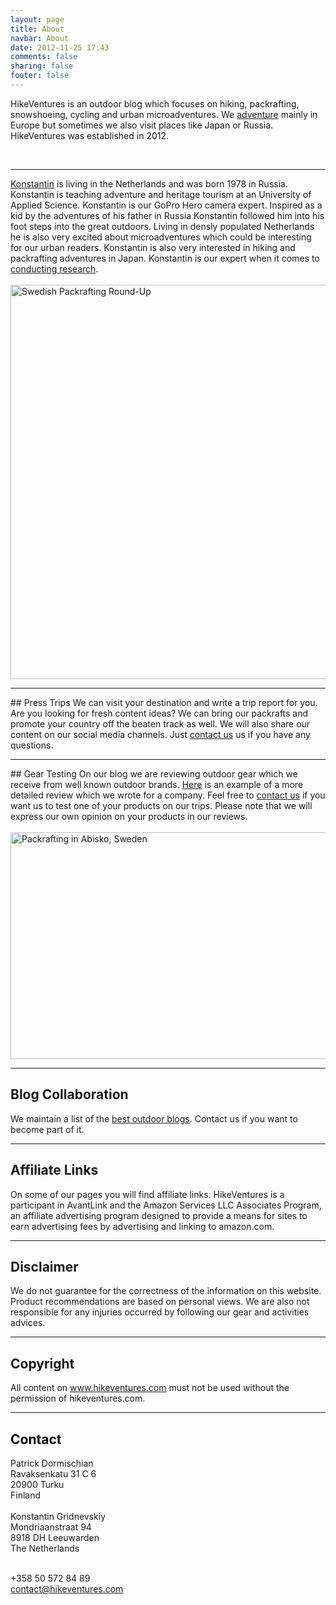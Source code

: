 ```yaml
---
layout: page
title: About
navbar: About
date: 2012-11-25 17:43
comments: false
sharing: false
footer: false
---
```

HikeVentures is an outdoor blog which focuses on hiking, packrafting, snowshoeing, cycling and urban microadventures. We <a href="http://www.hikeventures.com/destinations/">adventure</a> mainly in Europe but sometimes we also visit places like Japan or Russia. HikeVentures was established in 2012.
 
<div class="wrapper1 clear">
<div id="g11" class="gauge"></div>
<div id="g21" class="gauge"></div>
<div id="g31" class="gauge"></div>
</div>
    <script src="../raphael-2.1.4.min.js"></script>
    <script src="../justgage.js"></script>
    <script>
    document.addEventListener("DOMContentLoaded", function(event) {
        var g11, g21, g31;

        var g11 = new JustGage({
            id: "g11",
            value: getRandomInt(0, 1000),
            min: 0,
            max: 1000,
            relativeGaugeSize: true,
            donut: true
        });

        var g21 = new JustGage({
            id: "g21",
            value: getRandomInt(0, 100),
            min: 0,
            max: 100,
            title: "Very long title",
            relativeGaugeSize: true,
            donut: true
        });

        var g31 = new JustGage({
            id: "g31",
            value: getRandomInt(0, 100),
            min: 0,
            max: 100,
            title: "Very long title",
            label: "label",
            relativeGaugeSize: true,
            donut: true
        });
    });
    </script>


## Followers on Social Media
  
 <div class="table-responsive">
  <table class="table">
      <tr>
    <td width="33%"><a href="https://instagram.com/hikeventures/">Instagram</a> </td>
    <td width="33%"><a href="https://twitter.com/hikeventures">Twitter</a>  </td>
    <td width="33%"><a href="https://www.facebook.com/HikeVentures">Facebook</a></td>
    </tr>
    <tr>
    <td>3700</td>
    <td>2300</td>
    <td>1400</td>
    </tr>
  </table>
</div>


We are also on [Movescount](http://www.movescount.com/members/member140205-HikeVentures).

## HikeVenturers
<a href="https://www.facebook.com/profile.php?id=100009207710788">Patrick</a> was born 1978 in South Germany nearby the Alps where he was hiking and skiing extensively especially in Austria. Having parents from Iran and Austria travelling was always part of Patrick's life. Patrick moved to Finland in 2006 and currently lives on an island in the Archipelago Sea on the South West Coast of Finland which is a great place for exploring some of the 6500 islands by packraft, kayak, bicycle or foot. Patrick has also lived several months in Australia where he was diving with sharks and explored the blue mountains. Moreover, he has also worked in the Swiss mountains for several months which was a perfect place for snowboarding and skiing adventures in powder snow. Having relatives in Canada, Patrick also visited Banff National Park, traveled to China, Thailand, Romania, the Arab Emirates and India.<br><br>
<a data-flickr-embed="true"  href="https://www.flickr.com/photos/90204224@N07/26873718832/in/dateposted-public/" title="Swedish Packrafting Round-Up"><img src="https://farm8.staticflickr.com/7213/26873718832_c77a751c32_b.jpg" width="1024" height="875" alt="Swedish Packrafting Round-Up"></a><script async src="//embedr.flickr.com/assets/client-code.js" charset="utf-8"></script><br>
<hr>
<a href="https://www.facebook.com/konstantin.gridnevskiy" target="_blank">Konstantin</a> is living in the Netherlands and was born 1978 in Russia. Konstantin is teaching adventure and heritage tourism at an University of Applied Science. Konstantin is our GoPro Hero camera expert. Inspired as a kid by the adventures of his father in Russia Konstantin followed him into his foot steps into the great outdoors. Living in densly populated Netherlands he is also very excited about microadventures which could be interesting for our urban readers. Konstantin is also very interested in hiking and packrafting adventures in Japan. Konstantin is our expert when it comes to <a href="http://www.hikeventures.com/Survey-The-use-of-Technology-Outdoors/">conducting  research</a>.<br><br><a data-flickr-embed="true"  href="https://www.flickr.com/photos/90204224@N07/26362312073/in/dateposted-public/" title="Swedish Packrafting Round-Up"><img src="https://farm8.staticflickr.com/7093/26362312073_933b0c4c1b_b.jpg" width="1024" height="631" alt="Swedish Packrafting Round-Up"></a><script async src="//embedr.flickr.com/assets/client-code.js" charset="utf-8"></script><br>

<hr>
## Press Trips
We can visit your destination and write a trip report for you. Are you looking for fresh content ideas? We can bring our packrafts and promote your country off the beaten track as well. We will also share our content on our social media channels. Just  <a href="#contact">contact us</a> us if you have any questions.

<hr>
## Gear Testing
On our blog we are reviewing outdoor gear which we receive from well known outdoor brands. <a href="http://www.hikeventures.com/Thule-Chasm-XL-Duffle-Bag/">Here</a> is an example of a more detailed review which we wrote for a company. Feel free to <a href="#contact">contact us</a> if you want us to test one of your products on our trips. Please note that we will express our own opinion on your products in our reviews.<br><br>
<img src="https://farm6.staticflickr.com/5683/21885051180_963c46af51_b.jpg" width="1000" height="363" alt="Packrafting in Abisko, Sweden">

<hr>

## Blog Collaboration
We maintain a list of the [best outdoor blogs](http://www.hikeventures.com/blogs/). Contact us if you want to become part of it.

<hr>

## Affiliate Links
On some of our pages you will find affiliate links. HikeVentures is a participant in AvantLink and the Amazon Services LLC Associates Program, an affiliate advertising program designed to provide a means for sites to earn advertising fees by advertising and linking to amazon.com.

<hr>

## Disclaimer
We do not guarantee for the correctness of the information on this website. Product recommendations are based on personal views. We are also not responsible for any injuries occurred by following our gear and activities advices.

<hr>

## Copyright
All content on www.hikeventures.com must not be used without the permission of hikeventures.com.

<hr>

## <a name="contact" style="color: rgb(250,250,250)"><font color="000000">Contact</font></a>
Patrick Dormischian<br>
Ravaksenkatu 31 C 6<br>
20900 Turku<br>
Finland<br><br>
Konstantin Gridnevskiy<br>
Mondriaanstraat 94<br>
8918 DH Leeuwarden<br>
The Netherlands<br><br>

<i class="fa fa-phone-square fa-lg"></i> +358 50 572 84 89<br>
<i class="fa fa-envelope fa-lg"></i> <a href="mailto:contact@hikeventures.com">contact@hikeventures.com</a>
   
   
<a rel='nofollow' href='http://' border='0' style='cursor:default'></a><img src='https://chart.googleapis.com/chart?cht=qr&chl=BEGIN%3AVCARD%0AVERSION%3A3.0%0AN%3ADormischian%3BPatrick%0AFN%3APatrick%20Dormischian%0AORG%3AHikeVentures%0ATITLE%3A-%0AADR%3A%3B%3B-%3B-%3B-%3B-%3B-%0ATEL%3BWORK%3BVOICE%3A-%0ATEL%3BCELL%3A%2B358%2050%20572%2084%2089%0ATEL%3BFAX%3A-%0AEMAIL%3BWORK%3BINTERNET%3Acontact%40hikeventures.com%0AURL%3Awww.hikeventures.com%0ABDAY%3A%0AEND%3AVCARD%0A&chs=180x180&choe=UTF-8&chld=L|2' alt=''>


[1]:	https://docs.google.com/forms/d/1K1EQy1eARL_RGYzCwON1KJ1PxjB3ZF4QVc_CobsXBp0/edit?usp=forms_home
